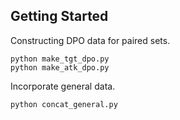 ## Getting Started
Constructing DPO data for paired sets.
```
python make_tgt_dpo.py
python make_atk_dpo.py
```

Incorporate general data.
```
python concat_general.py
```

